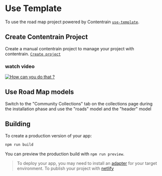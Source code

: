 # Use Template

To use the road map project powered by Contentrain [`use-template`](https://github.com/Contentrain/road-map-template/generate).

## Create Contentrain Project

Create a manual contentrain project to manage your project with contentrain. [`Create project`](https://app.contentrain.io/projects?modal=create)
### watch video
[![How can you do that ?](https://img.youtube.com/vi/hdpRGzn1GMI/0.jpg)](https://www.youtube.com/watch?v=hdpRGzn1GMI)

## Use Road Map models

Switch to the "Community Collections" tab on the collections page during the installation phase and use the "roads" model and the "header" model

## Building

To create a production version of your app:

```bash
npm run build
```

You can preview the production build with `npm run preview`.

> To deploy your app, you may need to install an [adapter](https://kit.svelte.dev/docs/adapters) for your target environment.
> To publish your project with [netlify](https://www.netlify.com/with/svelte/) 
